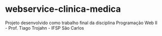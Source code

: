 # webservice-clinica-medica
Projeto desenvolvido como trabalho final da disciplina Programação Web II - Prof. Tiago Trojahn - IFSP São Carlos

